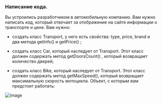 ### Написание кода.



Вы устроились разработчиком в автомобильную компанию. Вам нужно написать код, который отвечает за отображение на сайте информации о транспорте и цене. Вам нужно:

* создать класс Transport, у него есть свойства: type, price, brand и два метода getInfo() и getPrice() ;

* создать класс Car, который наследует от Transport. Этот класс должен содержать метод getDoorsCount() , который возвращает количество дверей;

* создать класс Bike, который наследует от Transport. Этот класс должен содержать метод getMaxSpeed(), который возвращает максимальную скорость мотоцикла. Объект, с которым вам предстоит работать:

![image](https://github.com/user-attachments/assets/0a23b22a-accc-4a7b-91cf-f9006447d271)
